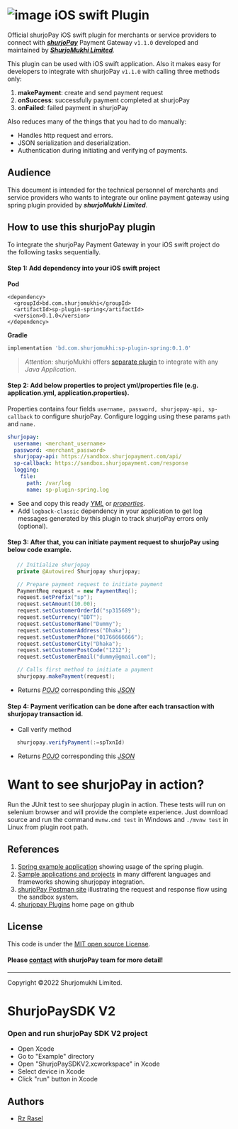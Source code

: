 # ![image](https://user-images.githubusercontent.com/57352037/155895117-523cfb9e-d895-47bf-a962-2bcdda49ad66.png) iOS swift Plugin

Official shurjoPay iOS swift plugin for merchants or service providers to connect with [**_shurjoPay_**](https://shurjopay.com.bd) Payment Gateway ``` v1.1.0 ``` developed and maintained by [_**ShurjoMukhi Limited**_](https://shurjomukhi.com.bd).

This plugin can be used with iOS swift application.
Also it makes easy for developers to integrate with shurjoPay ``` v1.1.0 ``` with calling three methods only:

1. **makePayment**: create and send payment request
1. **onSuccess**: successfully payment completed at shurjoPay
1. **onFailed**: failed payment in shurjoPay

Also reduces many of the things that you had to do manually:

- Handles http request and errors.
- JSON serialization and deserialization.
- Authentication during initiating and verifying of payments.
## Audience
This document is intended for the technical personnel of merchants and service providers who wants to integrate our online payment gateway using spring plugin provided by _**shurjoMukhi Limited**_.
## How to use this shurjoPay plugin
To integrate the shurjoPay Payment Gateway in your iOS swift project do the following tasks sequentially.
#### Step 1: Add dependency into your iOS swift project
**Pod**
```pod
<dependency>
  <groupId>bd.com.shurjomukhi</groupId>
  <artifactId>sp-plugin-spring</artifactId>
  <version>0.1.0</version>
</dependency>
```
**Gradle**
```gradle
implementation 'bd.com.shurjomukhi:sp-plugin-spring:0.1.0'
```
> _Attention:_ shurjoMukhi offers [separate plugin](https://github.com/shurjopay-plugins/sp-plugin-java) to integrate with any _Java Application_.

#### Step 2: Add below properties to project yml/properties file (e.g. application.yml, application.properties).
Properties contains four fields ```username, password, shurjopay-api, sp-callback``` to configure shurjoPay. Configure logging using these params ```path``` and ```name.```
```yml
shurjopay:
  username: <merchant_username>
  password: <merchant_password>
  shurjopay-api: https://sandbox.shurjopayment.com/api/
  sp-callback: https://sandbox.shurjopayment.com/response
  logging:
    file:
      path: /var/log
      name: sp-plugin-spring.log
```
- See and copy this ready [_YML_](https://github.com/shurjopay-plugins/sp-plugin-spring/blob/main/src/test/resources/application-sample.yml) or [_properties_](https://github.com/shurjopay-plugins/sp-plugin-spring/blob/main/src/test/resources/application-sample.properties).
- Add ```logback-classic``` dependency in your application to get log messages generated by this plugin to track shurjoPay errors only (optional).

#### Step 3: After that, you can initiate payment request to shurjoPay using below code example.
 ```java
	// Initialize shurjopay
	private @Autowired Shurjopay shurjopay;

	// Prepare payment request to initiate payment
	PaymentReq request = new PaymentReq();
	request.setPrefix("sp");
	request.setAmount(10.00);
	request.setCustomerOrderId("sp315689");
	request.setCurrency("BDT");
	request.setCustomerName("Dummy");
	request.setCustomerAddress("Dhaka");
	request.setCustomerPhone("01766666666");
	request.setCustomerCity("Dhaka");
	request.setCustomerPostCode("1212");
	request.setCustomerEmail("dummy@gmail.com");

	// Calls first method to initiate a payment
	shurjopay.makePayment(request);
 ```
- Returns [_POJO_](https://github.com/shurjopay-plugins/sp-plugin-java/blob/main/src/main/java/com/shurjomukhi/model/PaymentRes.java) corresponding this [_JSON_](https://github.com/shurjopay-plugins/sp-plugin-spring/blob/main/src/test/resources/sample-msg/payment-res.json)

#### Step 4: Payment verification can be done after each transaction with shurjopay transaction id.
- Call verify method
 ```java
	shurjopay.verifyPayment(:=spTxnId)
 ```
- Returns [_POJO_](https://github.com/shurjopay-plugins/sp-plugin-java/blob/develop/src/main/java/com/shurjomukhi/model/VerifiedPayment.java) corresponding this [_JSON_](https://github.com/shurjopay-plugins/sp-plugin-spring/blob/develop/src/test/resources/sample-msg/verification-res.json)
# Want to see shurjoPay in action?
Run the JUnit test to see shurjopay plugin in action. These tests will run on selenium browser and will provide the complete experience. Just download source and run the command ```mvnw.cmd test``` in Windows and ```./mvnw test``` in Linux from plugin root path.
## References
1. [Spring example application](https://github.com/shurjopay-plugins/sp-plugin-usage-examples/tree/main/spring-app-spring-plugin) showing usage of the spring plugin.
2. [Sample applications and projects](https://github.com/shurjopay-plugins/sp-plugin-usage-examples) in many different languages and frameworks showing shurjopay integration.
3. [shurjoPay Postman site](https://documenter.getpostman.com/view/6335853/U16dS8ig) illustrating the request and response flow using the sandbox system.
4. [shurjopay Plugins](https://github.com/shurjopay-plugins) home page on github
## License
This code is under the [MIT open source License](https://github.com/shurjopay-plugins/sp-plugin-spring/blob/develop/LICENSE).
#### Please [contact](https://shurjopay.com.bd/#contacts) with shurjoPay team for more detail!
<hr>
Copyright ©️2022 Shurjomukhi Limited.

# ShurjoPaySDK V2

### Open and run shurjoPay SDK V2 project
- Open Xcode
- Go to "Example" directory
- Open "ShurjoPaySDKV2.xcworkspace" in Xcode
- Select device in Xcode
- Click "run" button in Xcode

## Authors
- [Rz Rasel](https://github.com/rzrasel)
